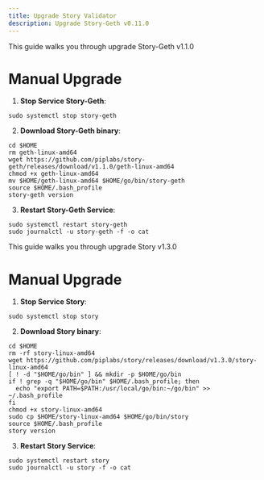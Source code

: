 ```yaml
---
title: Upgrade Story Validator
description: Upgrade Story-Geth v0.11.0
---
```


This guide walks you through upgrade Story-Geth v1.1.0

# Manual Upgrade

1. **Stop Service Story-Geth**: 
```
sudo systemctl stop story-geth
```

2. **Download Story-Geth binary**: 
```
cd $HOME
rm geth-linux-amd64
wget https://github.com/piplabs/story-geth/releases/download/v1.1.0/geth-linux-amd64
chmod +x geth-linux-amd64
mv $HOME/geth-linux-amd64 $HOME/go/bin/story-geth
source $HOME/.bash_profile
story-geth version
```

3. **Restart Story-Geth Service**: 
```
sudo systemctl restart story-geth
sudo journalctl -u story-geth -f -o cat
```

This guide walks you through upgrade Story v1.3.0

# Manual Upgrade

1. **Stop Service Story**: 
```
sudo systemctl stop story
```

2. **Download Story binary**: 
```
cd $HOME
rm -rf story-linux-amd64
wget https://github.com/piplabs/story/releases/download/v1.3.0/story-linux-amd64
[ ! -d "$HOME/go/bin" ] && mkdir -p $HOME/go/bin
if ! grep -q "$HOME/go/bin" $HOME/.bash_profile; then
  echo "export PATH=$PATH:/usr/local/go/bin:~/go/bin" >> ~/.bash_profile
fi
chmod +x story-linux-amd64
sudo cp $HOME/story-linux-amd64 $HOME/go/bin/story
source $HOME/.bash_profile
story version
```

3. **Restart Story Service**: 
```
sudo systemctl restart story
sudo journalctl -u story -f -o cat
```